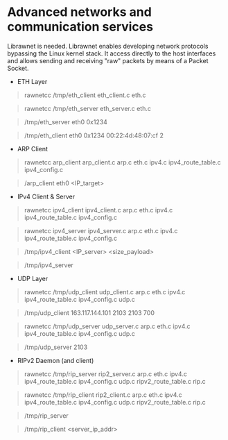 Advanced networks and communication services 
============================================

Librawnet is needed. Librawnet enables developing network protocols bypassing the Linux kernel 
stack. It access directly to the host interfaces and allows sending and
receiving "raw" packets by means of a Packet Socket.

* ETH Layer

> rawnetcc /tmp/eth_client eth_client.c eth.c 

> rawnetcc /tmp/eth_server eth_server.c eth.c 

> /tmp/eth_server eth0 0x1234

> /tmp/eth_client eth0 0x1234 00:22:4d:48:07:cf 2


* ARP Client

> rawnetcc arp_client arp_client.c arp.c eth.c ipv4.c ipv4_route_table.c ipv4_config.c

> /arp_client eth0 <IP_target>


* IPv4 Client & Server

> rawnetcc ipv4_client ipv4_client.c arp.c eth.c ipv4.c ipv4_route_table.c ipv4_config.c

> rawnetcc ipv4_server ipv4_server.c arp.c eth.c ipv4.c ipv4_route_table.c ipv4_config.c

> /tmp/ipv4_client <prot> <IP_server> <size_payload>

> /tmp/ipv4_server <prot>

* UDP Layer

> rawnetcc /tmp/udp_client udp_client.c arp.c eth.c ipv4.c ipv4_route_table.c ipv4_config.c udp.c

> /tmp/udp_client 163.117.144.101 2103 2103 700

> rawnetcc /tmp/udp_server udp_server.c arp.c eth.c ipv4.c ipv4_route_table.c ipv4_config.c udp.c

> /tmp/udp_server 2103

* RIPv2 Daemon (and client)

> rawnetcc /tmp/rip_server rip2_server.c arp.c eth.c ipv4.c ipv4_route_table.c ipv4_config.c udp.c ripv2_route_table.c rip.c

> rawnetcc /tmp/rip_client rip2_client.c arp.c eth.c ipv4.c ipv4_route_table.c ipv4_config.c udp.c ripv2_route_table.c rip.c

> /tmp/rip_server

> /tmp/rip_client <server_ip_addr>
